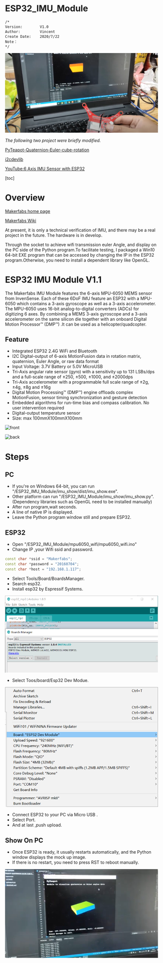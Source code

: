 # ESP32_IMU_Module

```
/*
Version:		V1.0
Author:			Vincent
Create Date:	2020/7/22
Note：
*/
```

![main](md_pic/main.png)

*The following two project were briefly modified.*

[PyTeapot-Quaternion-Euler-cube-rotation](https://github.com/thecountoftuscany/PyTeapot-Quaternion-Euler-cube-rotation)

[i2cdevlib](https://github.com/jrowberg/i2cdevlib)

[YouTube:6 Axis IMU Sensor with ESP32](https://www.youtube.com/watch?v=PJSM8G_pLW8&feature=youtu.be)

[toc]

# Overview

[Makerfabs home page](https://www.makerfabs.com/)

[Makerfabs Wiki](https://makerfabs.com/wiki/index.php?title=Main_Page)

At present, it is only a technical verification of IMU, and there may be a real project in the future. The hardware is in develop.

Through the socket to achieve wifi transmission euler Angle, and display on the PC side of the Python program.To facilitate testing, I packaged a Win10 64-bit EXE program that can be accessed by changing the IP in the ESP32 program.Otherwise, you need to install a dependent library like OpenGL.



# ESP32 IMU Module V1.1

The Makerfabs IMU Module features the 6-axis MPU-6050 MEMS sensor from InvenSense. Each of these 6DoF IMU feature an ESP32 with a MPU-6050 which contains a 3-axis gyroscope as well as a 3-axis accelerometer. The MPU-6050 uses 16-bit analog-to-digital converters (ADCs) for digitizing 6 axes. By combining a MEMS 3-axis gyroscope and a 3-axis accelerometer on the same silicon die together with an onboard Digital Motion Processor™ (DMP™) .It can be used as a helicopter/quadcopter.

## Feature

- Integrated ESP32 2.4G WiFi and Bluetooth
- I2C Digital-output of 6-axis MotionFusion data in rotation matrix, quaternion, Euler Angle, or raw data format
- Input Voltage: 3.7V Battery or 5.0V MicroUSB 
- Tri-Axis angular rate sensor (gyro) with a sensitivity up to 131 LSBs/dps and a full-scale range of ±250, ±500, ±1000, and ±2000dps
- Tri-Axis accelerometer with a programmable full scale range of ±2g, ±4g, ±8g and ±16g
- Digital Motion Processing™ (DMP™) engine offloads complex MotionFusion, sensor timing synchronization and gesture detection
- Embedded algorithms for run-time bias and compass calibration. No user intervention required
- Digital-output temperature sensor
- Size: max 100mmX100mmX100mm

![front](md_pic/front.jpg)

![back](md_pic/back.jpg)



# Steps

## PC

- If you're on Windows 64-bit, you can run "/ESP32_IMU_Module/imu_show/dist/imu_show.exe".
- Other platform can run "/ESP32_IMU_Module/imu_show/imu_show.py".(Dependency libraries such as OpenGL need to be installed manually)
- After run program,wait seconds.
- A line of native IP is displayed.
- Leave the Python program window still and prepare ESP32.

## ESP32

- Open "/ESP32_IMU_Module/mpu6050_wifi/mpu6050_wifi.ino"
- Change IP ,your Wifi ssid and password.

```c++
const char *ssid = "Makerfabs";
const char *password = "20160704";
const char *host = "192.168.1.117"; 
```

- Select Tools/Board/BoardsManager.
- Search esp32.
- Install esp32 by Espressif Systems.

![install_esp32](md_pic/install_esp32.png)

- Select Toos/board/Esp32 Dev Modue.

![select_board](md_pic/select_board.png)

- Connect ESP32 to your PC via Micro USB .
- Select Port.
- And at last ,push upload.

## Show On PC

- Once ESP32 is ready, it usually restarts automatically, and the Python window displays the mock up image.
- If there is no restart, you need to press RST to reboot manually.

![pc_show](md_pic/pc_show.png)

